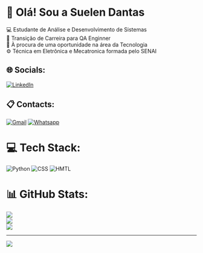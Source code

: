 # 💫 Olá! Sou a Suelen Dantas
💻​ Estudante de Análise e Desenvolvimento de Sistemas<br>
🔁 Transição de Carreira para QA Enginner<br>
🤝 À procura de uma oportunidade na área da Tecnologia<br>
⚙️ Técnica em Eletrônica e Mecatronica formada pelo SENAI<br>



## 🌐 Socials:
[![LinkedIn](https://img.shields.io/badge/LinkedIn-%230077B5.svg?logo=linkedin&logoColor=white)](https://linkedin.com/in/linkedin.com/in/suelenteixeiradantas) 

## 📋 Contacts:
[![Gmail](https://img.shields.io/badge/Gmail-EA4335?style=flat&logo=gmail&logoColor=white)](suelentd89@gmail.com)
[![Whatsapp](https://img.shields.io/badge/WhatsApp-25D366?style=flat&logo=whatsapp&logoColor=white)](https://wa.me/5511968976179)


# 💻 Tech Stack:
![Python](https://img.shields.io/badge/Python-3776AB?style=flat&logo=python&logoColor=white)
![CSS](https://img.shields.io/badge/CSS-563d7c?&style=flat&logo=css3&logoColor=white)
![HMTL](https://img.shields.io/badge/HTML-e34c26?style=flat&logo=html5&logoColor=white)


# 📊 GitHub Stats:
![](https://github-readme-stats.vercel.app/api?username=DantasST&theme=midnight-purple&hide_border=false&include_all_commits=false&count_private=false)<br/>
![](https://github-readme-streak-stats.herokuapp.com/?user=DantasST&theme=midnight-purple&hide_border=false)<br/>
![](https://github-readme-stats.vercel.app/api/top-langs/?username=DantasST&theme=midnight-purple&hide_border=false&include_all_commits=false&count_private=false&layout=compact)

---
[![](https://visitcount.itsvg.in/api?id=DantasST&icon=8&color=12)](https://visitcount.itsvg.in)

<!-- Proudly created with GPRM ( https://gprm.itsvg.in ) -->
